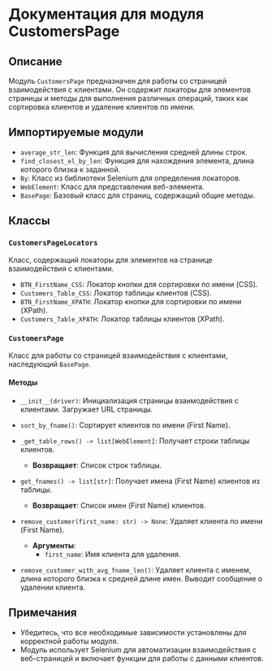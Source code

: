# Документация для модуля CustomersPage

## Описание
Модуль `CustomersPage` предназначен для работы со страницей взаимодействия с клиентами. Он содержит локаторы для элементов страницы и методы для выполнения различных операций, таких как сортировка клиентов и удаление клиентов по имени.

## Импортируемые модули
- `average_str_len`: Функция для вычисления средней длины строк.
- `find_closest_el_by_len`: Функция для нахождения элемента, длина которого близка к заданной.
- `By`: Класс из библиотеки Selenium для определения локаторов.
- `WebElement`: Класс для представления веб-элемента.
- `BasePage`: Базовый класс для страниц, содержащий общие методы.

## Классы

### `CustomersPageLocators`
Класс, содержащий локаторы для элементов на странице взаимодействия с клиентами.
- `BTN_FirstName_CSS`: Локатор кнопки для сортировки по имени (CSS).
- `Customers_Table_CSS`: Локатор таблицы клиентов (CSS).
- `BTN_FirstName_XPATH`: Локатор кнопки для сортировки по имени (XPath).
- `Customers_Table_XPATH`: Локатор таблицы клиентов (XPath).

### `CustomersPage`
Класс для работы со страницей взаимодействия с клиентами, наследующий `BasePage`.

#### Методы
- `__init__(driver)`: Инициализация страницы взаимодействия с клиентами. Загружает URL страницы.
  
- `sort_by_fname()`: 
  Сортирует клиентов по имени (First Name).
  
- `_get_table_rows() -> list[WebElement]`: 
  Получает строки таблицы клиентов.
  - **Возвращает**: Список строк таблицы.

- `get_fnames() -> list[str]`: 
  Получает имена (First Name) клиентов из таблицы.
  - **Возвращает**: Список имен (First Name) клиентов.

- `remove_customer(first_name: str) -> None`: 
  Удаляет клиента по имени (First Name).
  - **Аргументы**:
    - `first_name`: Имя клиента для удаления.

- `remove_customer_with_avg_fname_len()`: 
  Удаляет клиента с именем, длина которого близка к средней длине имен. Выводит сообщение о удалении клиента.

## Примечания
- Убедитесь, что все необходимые зависимости установлены для корректной работы модуля.
- Модуль использует Selenium для автоматизации взаимодействия с веб-страницей и включает функции для работы с данными клиентов.